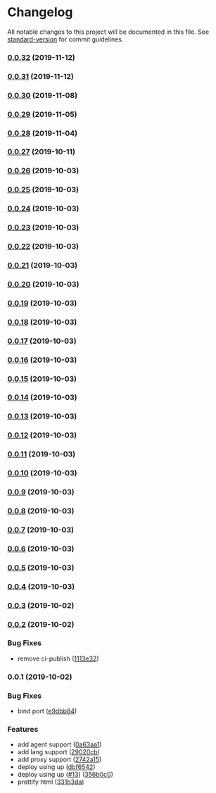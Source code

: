 # Changelog

All notable changes to this project will be documented in this file. See [standard-version](https://github.com/conventional-changelog/standard-version) for commit guidelines.

### [0.0.32](https://github.com/microlinkhq/html/compare/v0.0.31...v0.0.32) (2019-11-12)

### [0.0.31](https://github.com/microlinkhq/html/compare/v0.0.30...v0.0.31) (2019-11-12)

### [0.0.30](https://github.com/microlinkhq/html/compare/v0.0.29...v0.0.30) (2019-11-08)

### [0.0.29](https://github.com/microlinkhq/html/compare/v0.0.28...v0.0.29) (2019-11-05)

### [0.0.28](https://github.com/microlinkhq/html/compare/v0.0.27...v0.0.28) (2019-11-04)

### [0.0.27](https://github.com/microlinkhq/html/compare/v0.0.26...v0.0.27) (2019-10-11)

### [0.0.26](https://github.com/microlinkhq/html/compare/v0.0.25...v0.0.26) (2019-10-03)

### [0.0.25](https://github.com/microlinkhq/html/compare/v0.0.24...v0.0.25) (2019-10-03)

### [0.0.24](https://github.com/microlinkhq/html/compare/v0.0.23...v0.0.24) (2019-10-03)

### [0.0.23](https://github.com/microlinkhq/html/compare/v0.0.22...v0.0.23) (2019-10-03)

### [0.0.22](https://github.com/microlinkhq/html/compare/v0.0.21...v0.0.22) (2019-10-03)

### [0.0.21](https://github.com/microlinkhq/html/compare/v0.0.20...v0.0.21) (2019-10-03)

### [0.0.20](https://github.com/microlinkhq/html/compare/v0.0.19...v0.0.20) (2019-10-03)

### [0.0.19](https://github.com/microlinkhq/html/compare/v0.0.18...v0.0.19) (2019-10-03)

### [0.0.18](https://github.com/microlinkhq/html/compare/v0.0.17...v0.0.18) (2019-10-03)

### [0.0.17](https://github.com/microlinkhq/html/compare/v0.0.16...v0.0.17) (2019-10-03)

### [0.0.16](https://github.com/microlinkhq/html/compare/v0.0.15...v0.0.16) (2019-10-03)

### [0.0.15](https://github.com/microlinkhq/html/compare/v0.0.14...v0.0.15) (2019-10-03)

### [0.0.14](https://github.com/microlinkhq/html/compare/v0.0.13...v0.0.14) (2019-10-03)

### [0.0.13](https://github.com/microlinkhq/html/compare/v0.0.12...v0.0.13) (2019-10-03)

### [0.0.12](https://github.com/microlinkhq/html/compare/v0.0.11...v0.0.12) (2019-10-03)

### [0.0.11](https://github.com/microlinkhq/html/compare/v0.0.10...v0.0.11) (2019-10-03)

### [0.0.10](https://github.com/microlinkhq/html/compare/v0.0.9...v0.0.10) (2019-10-03)

### [0.0.9](https://github.com/microlinkhq/html/compare/v0.0.8...v0.0.9) (2019-10-03)

### [0.0.8](https://github.com/microlinkhq/html/compare/v0.0.7...v0.0.8) (2019-10-03)

### [0.0.7](https://github.com/microlinkhq/html/compare/v0.0.6...v0.0.7) (2019-10-03)

### [0.0.6](https://github.com/microlinkhq/html/compare/v0.0.5...v0.0.6) (2019-10-03)

### [0.0.5](https://github.com/microlinkhq/html/compare/v0.0.4...v0.0.5) (2019-10-03)

### [0.0.4](https://github.com/microlinkhq/html/compare/v0.0.3...v0.0.4) (2019-10-03)

### [0.0.3](https://github.com/microlinkhq/html/compare/v0.0.2...v0.0.3) (2019-10-02)

### [0.0.2](https://github.com/microlinkhq/html/compare/v0.0.1...v0.0.2) (2019-10-02)


### Bug Fixes

* remove ci-publish ([1113e32](https://github.com/microlinkhq/html/commit/1113e32))

### 0.0.1 (2019-10-02)


### Bug Fixes

* bind port ([e9dbb84](https://github.com/microlinkhq/html/commit/e9dbb84))


### Features

* add agent support ([0a63aa1](https://github.com/microlinkhq/html/commit/0a63aa1))
* add lang support ([29020cb](https://github.com/microlinkhq/html/commit/29020cb))
* add proxy support ([2742a15](https://github.com/microlinkhq/html/commit/2742a15))
* deploy using up ([dbf6542](https://github.com/microlinkhq/html/commit/dbf6542))
* deploy using up ([#13](https://github.com/microlinkhq/html/issues/13)) ([356b0c0](https://github.com/microlinkhq/html/commit/356b0c0))
* prettify html ([331b3da](https://github.com/microlinkhq/html/commit/331b3da))
